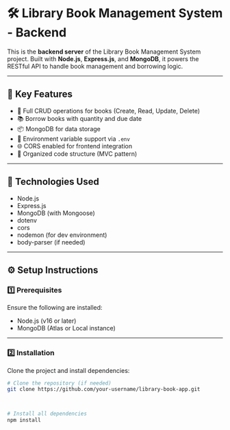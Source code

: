 # 🛠️ Library Book Management System - Backend

This is the **backend server** of the Library Book Management System project. Built with **Node.js**, **Express.js**, and **MongoDB**, it powers the RESTful API to handle book management and borrowing logic.

---

## 🚀 Key Features

- 🔄 Full CRUD operations for books (Create, Read, Update, Delete)
- 📚 Borrow books with quantity and due date
- 📦 MongoDB for data storage
- 🔐 Environment variable support via `.env`
- 🌐 CORS enabled for frontend integration
- 🧪 Organized code structure (MVC pattern)

---

## 🧰 Technologies Used

- Node.js
- Express.js
- MongoDB (with Mongoose)
- dotenv
- cors
- nodemon (for dev environment)
- body-parser (if needed)

---

## ⚙️ Setup Instructions

### 1️⃣ Prerequisites

Ensure the following are installed:

- Node.js (v16 or later)
- MongoDB (Atlas or Local instance)

---

### 2️⃣ Installation

Clone the project and install dependencies:

```bash
# Clone the repository (if needed)
git clone https://github.com/your-username/library-book-app.git



# Install all dependencies
npm install
